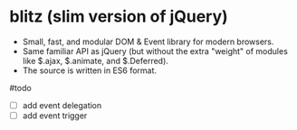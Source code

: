 # blitz (slim version of jQuery)
<ul>
  <li>Small, fast, and modular DOM & Event library for modern browsers.</li>
  <li>Same familiar API as jQuery (but without the extra "weight" of modules like $.ajax, $.animate, and $.Deferred).</li>
  <li>The source is written in ES6 format.</li>
</ul>

#todo

- [ ] add event delegation
- [ ] add event trigger
